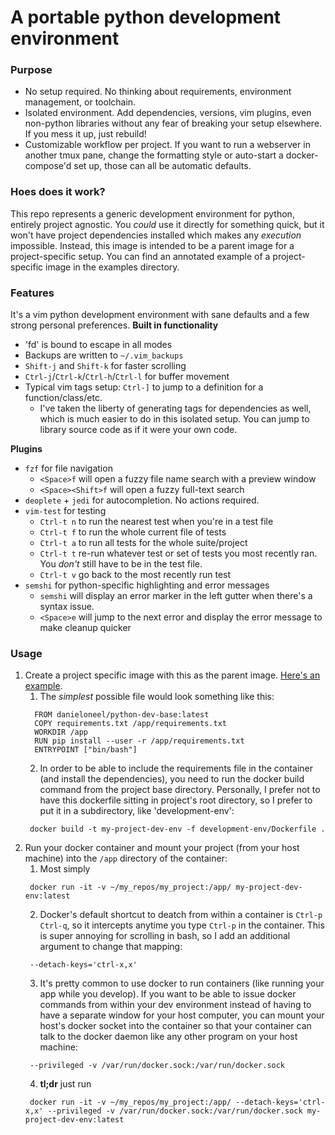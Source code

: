 # A portable python development environment

### Purpose
 * No setup required. No thinking about requirements, environment management, or toolchain.
 * Isolated environment. Add dependencies, versions, vim plugins, even non-python libraries without any fear of breaking your setup elsewhere. If you mess it up, just rebuild!
 * Customizable workflow per project. If you want to run a webserver in another tmux pane, change the formatting style or auto-start a docker-compose'd set up, those can all be automatic defaults.

### Hoes does it work?
This repo represents a generic development environment for python, entirely project agnostic. You *could* use it directly for something quick, but it won't have project dependencies installed which makes any *execution* impossible. Instead, this image is intended to be a parent image for a project-specific setup. You can find an annotated example of a project-specific image in the examples directory. 

### Features
It's a vim python development environment with sane defaults and a few strong personal preferences.
**Built in functionality**
* 'fd' is bound to escape in all modes
* Backups are written to `~/.vim_backups`
* `Shift-j` and `Shift-k` for faster scrolling
* `Ctrl-j`/`Ctrl-k`/`Ctrl-h`/`Ctrl-l` for buffer movement
* Typical vim tags setup: `Ctrl-]` to jump to a definition for a function/class/etc.
  * I've taken the liberty of generating tags for dependencies as well, which is much easier to do in this isolated setup. You can jump to library source code as if it were your own code. 

**Plugins**
* `fzf` for file navigation
  * `<Space>f` will open a fuzzy file name search with a preview window
  * `<Space><Shift>f` will open a fuzzy full-text search
* `deoplete` + `jedi` for autocompletion. No actions required.
* `vim-test` for testing
  * `Ctrl-t n` to run the nearest test when you're in a test file
  * `Ctrl-t f` to run the whole current file of tests
  * `Ctrl-t a` to run all tests for the whole suite/project
  * `Ctrl-t t` re-run whatever test or set of tests you most recently ran. You *don't* still have to be in the test file.
  * `Ctrl-t v` go back to the most recently run test
* `semshi` for python-specific highlighting and error messages
  * `semshi` will display an error marker in the left gutter when there's a syntax issue.
  * `<Space>e` will jump to the next error and display the error message to make cleanup quicker

### Usage
1. Create a project specific image with this as the parent image. [Here's an example](https://github.com/doneel/python-dev-base/blob/master/examples/Dockerfile).
   1. The *simplest* possible file would look something like this:
     ```
       FROM danieloneel/python-dev-base:latest
       COPY requirements.txt /app/requirements.txt
       WORKDIR /app
       RUN pip install --user -r /app/requirements.txt
       ENTRYPOINT ["bin/bash"]
     ```
   2. In order to be able to include the requirements file in the container (and install the dependencies), you need to run the docker build command from the project base directory. Personally, I prefer not to have this dockerfile sitting in project's root directory, so I prefer to put it in a subdirectory, like 'development-env':
     ```
      docker build -t my-project-dev-env -f development-env/Dockerfile .
     ```
2. Run your docker container and mount your project (from your host machine) into the `/app` directory of the container:
   1. Most simply
   ```
    docker run -it -v ~/my_repos/my_project:/app/ my-project-dev-env:latest
   ```
   2. Docker's default shortcut to deatch from within a container is `Ctrl-p Ctrl-q`, so it intercepts anytime you type `Ctrl-p` in the container. This is super annoying for scrolling in bash, so I add an additional argument to change that mapping: 
   ```
    --detach-keys='ctrl-x,x' 
   ```
   3. It's pretty common to use docker to run containers (like running your app while you develop). If you want to be able to issue docker commands from within your dev environment instead of having to have a separate window for your host computer, you can mount your host's docker socket into the container so that your container can talk to the docker daemon like any other program on your host machine:
    ```
     --privileged -v /var/run/docker.sock:/var/run/docker.sock
    ```
   4. **tl;dr** just run
    ```
     docker run -it -v ~/my_repos/my_project:/app/ --detach-keys='ctrl-x,x' --privileged -v /var/run/docker.sock:/var/run/docker.sock my-project-dev-env:latest
    ```
